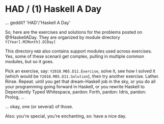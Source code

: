 # HAD / (1) Haskell A Day

... geddit? 'HAD'/'Haskell A Day'

So, here are the exercises and solutions for the problems posted on
@1HaskellADay. They are organized by module directory `Y[Year].M[Month].D[Day]`

This directory `HAD` also contains support modules used across exercises. Yes,
some of these scenarii get complex, pulling in multiple common modules, but
so it goes.

Pick an exercise, say: `Y2018.M05.D11.Exercise`, solve it, see how I solved it
(which would be `Y2018.M05.D11.Solution`), then try another exercise. Lather.
Rinse. Repeat. until you get that dream-Haskell job in the sky, or you do
all your programming going forward in Haskell, or you rewrite Haskell to 
Dependently Typed Whitespace, pardon: Forth, pardon: Idris, pardon: Prolog, ...

... okay, one (or several) of those.

Also: you're special, you're enchanting, so: have a nice day.
